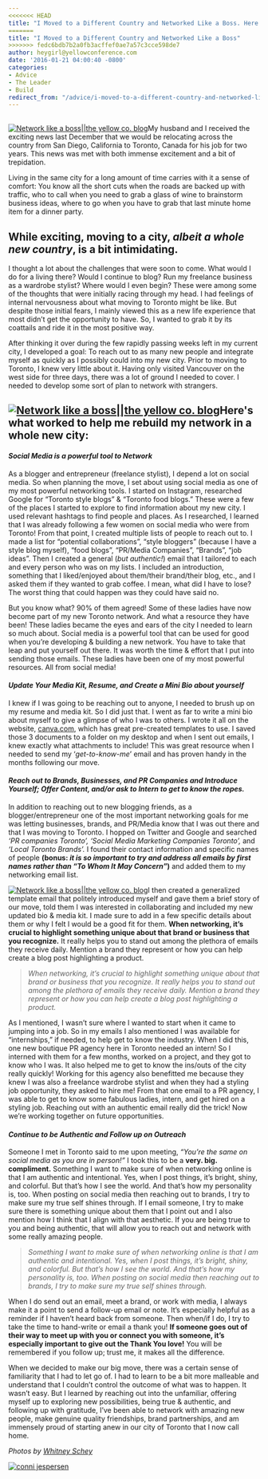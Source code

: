 ```yaml
---
<<<<<<< HEAD
title: "I Moved to a Different Country and Networked Like a Boss. Here's How"
=======
title: "I Moved to a Different Country and Networked Like a Boss"
>>>>>>> fedc6bdb7b2a0fb3acffef0ae7a57c3cce598de7
author: heygirl@yellowconference.com
date: '2016-01-21 04:00:40 -0800'
categories:
- Advice
- The Leader
- Build
redirect_from: "/advice/i-moved-to-a-different-country-and-networked-like-a-boss-heres-how/"
---
```


[\
](https://yellow-blog-images.imgix.net/2016/01/conni-jespersen.jpg)[![Network like a boss||the yellow co. blog](https://yellow-blog-images.imgix.net/2016/01/2015-10-19_0042.jpg)](https://yellow-blog-images.imgix.net/2016/01/2015-10-19_0042.jpg)My
husband and I received the exciting news last December that we would be relocating across the country
from San Diego, California to Toronto, Canada for his job for two years. This news was met with both
immense excitement and a bit of trepidation.

Living in the same city for a long amount of time carries with it a sense of comfort: You know all
the short cuts when the roads are backed up with traffic, who to call when you need to grab a glass
of wine to brainstorm business ideas, where to go when you have to grab that last minute home item
for a dinner party.

## While exciting, moving to a city, _albeit a whole new country_, is a bit intimidating.

I thought a lot about the challenges that were soon to come. What would I do for a living there?
Would I continue to blog? Run my freelance business as a wardrobe stylist? Where would I even begin?
These were among some of the thoughts that were initially racing through my head. I had feelings of
internal nervousness about what moving to Toronto might be like. But despite those initial fears, I
mainly viewed this as a new life experience that most didn’t get the opportunity to have. So, I
wanted to grab it by its coattails and ride it in the most positive way.

After thinking it over during the few rapidly passing weeks left in my current city, I developed a
goal: To reach out to as many new people and integrate myself as quickly as I possibly could into my
new city. Prior to moving to Toronto, I knew very little about it. Having only visited Vancouver on
the west side for three days, there was a lot of ground I needed to cover. I needed to develop some
sort of plan to network with strangers.

## [![Network like a boss||the yellow co. blog](https://yellow-blog-images.imgix.net/2016/01/2015-10-19_0037.jpg)](https://yellow-blog-images.imgix.net/2016/01/2015-10-19_0037.jpg)Here's what worked to help me rebuild my network in a whole new city:

#### _Social Media is a powerful tool to Network_

As a blogger and entrepreneur (freelance stylist), I depend a lot on social media. So when planning
the move, I set about using social media as one of my most powerful networking tools. I started on
Instagram, researched Google for “Toronto style blogs” & “Toronto food blogs.” These were a few of
the places I started to explore to find information about my new city. I used relevant hashtags to
find people and places. As I researched, I learned that I was already following a few women on
social media who were from Toronto! From that point, I created multiple lists of people to reach out
to. I made a list for “potential collaborations”, “style bloggers” (because I have a style blog
myself), “food blogs”, “PR/Media Companies”, “Brands”, “job ideas”. Then I created a general (_but
authentic!_) email that I tailored to each and every person who was on my lists. I included an
introduction, something that I liked/enjoyed about them/their brand/their blog, etc., and I asked
them if they wanted to grab coffee. I mean, what did I have to lose? The worst thing that could
happen was they could have said no.

But you know what? 90% of them agreed! Some of these ladies have now become part of my new Toronto
network. And what a resource they have been! These ladies became the eyes and ears of the city I
needed to learn so much about. Social media is a powerful tool that can be used for good when you’re
developing & building a new network. You have to take that leap and put yourself out there. It was
worth the time & effort that I put into sending those emails. These ladies have been one of my most
powerful resources. All from social media!

#### _Update Your Media Kit, Resume, and Create a Mini Bio about yourself_

I knew if I was going to be reaching out to anyone, I needed to brush up on my resume and media kit.
So I did just that. I went as far to write a mini bio about myself to give a glimpse of who I was to
others. I wrote it all on the website, [canva.com](http://canva.com), which has great pre-created
templates to use. I saved those 3 documents to a folder on my desktop and when I sent out emails, I
knew exactly what attachments to include! This was great resource when I needed to send my
‘*get-to-know-me*’ email and has proven handy in the months following our move.

#### _Reach out to Brands, Businesses, and PR Companies and Introduce Yourself; Offer Content, and/or ask to Intern to get to know the ropes._

In addition to reaching out to new blogging friends, as a blogger/entrepreneur one of the most
important networking goals for me was letting businesses, brands, and PR/Media know that I was out
there and that I was moving to Toronto. I hopped on Twitter and Google and searched _‘PR companies
Toronto’,_ _‘Social Media Marketing Companies Toronto’,_ and _‘Local Toronto Brands’._ I found their
contact information and specific names of people **(bonus: _it is so important to try and address
all emails by first names rather than “To Whom It May Concern”_)** and added them to my networking
email list.

[![Network like a boss||the yellow co. blog](https://yellow-blog-images.imgix.net/2016/01/2015-10-19_0031.jpg)](https://yellow-blog-images.imgix.net/2016/01/2015-10-19_0031.jpg)I
then created a generalized template email that politely introduced myself and gave them a brief
story of our move, told them I was interested in collaborating and included my new updated bio &
media kit. I made sure to add in a few specific details about them or why I felt I would be a good
fit for them. **When networking, it’s crucial to highlight something unique about that brand or
business that you recognize.** It really helps you to stand out among the plethora of emails they
receive daily. Mention a brand they represent or how you can help create a blog post highlighting a
product.

> _When networking, it’s crucial to highlight something unique about that brand or business that you
> recognize. It really helps you to stand out among the plethora of emails they receive daily.
> Mention a brand they represent or how you can help create a blog post highlighting a product._

As I mentioned, I wasn’t sure where I wanted to start when it came to jumping into a job. So in my
emails I also mentioned I was available for “internships,” if needed, to help get to know the
industry. When I did this, one new boutique PR agency here in Toronto needed an intern! So I
interned with them for a few months, worked on a project, and they got to know who I was. It also
helped me to get to know the ins/outs of the city really quickly! Working for this agency also
benefitted me because they knew I was also a freelance wardrobe stylist and when they had a styling
job opportunity, they asked to hire me! From that one email to a PR agency, I was able to get to
know some fabulous ladies, intern, and get hired on a styling job. Reaching out with an authentic
email really did the trick! Now we’re working together on future opportunities.

#### _Continue to be Authentic and Follow up on Outreach_

Someone I met in Toronto said to me upon meeting, _“You’re the same on social media as you are in
person!”_ I took this to be a **very. big. compliment.** Something I want to make sure of when
networking online is that I am authentic and intentional. Yes, when I post things, it’s bright,
shiny, and colorful. But that’s how I see the world. And that’s how my personality is, too. When
posting on social media then reaching out to brands, I try to make sure my true self shines through.
If I email someone, I try to make sure there is something unique about them that I point out and I
also mention how I think that I align with that aesthetic. If you are being true to you and being
authentic, that will allow you to reach out and network with some really amazing people.

> _Something I want to make sure of when networking online is that I am authentic and intentional.
> Yes, when I post things, it’s bright, shiny, and colorful. But that’s how I see the world. And
> that’s how my personality is, too. When posting on social media then reaching out to brands, I try
> to make sure my true self shines through._

When I do send out an email, meet a brand, or work with media, I always make it a point to send a
follow-up email or note. It’s especially helpful as a reminder if I haven’t heard back from someone.
Then when/if I do, I try to take the time to hand-write or email a thank you! **If someone goes out
of their way to meet up with you or connect you with someone, it’s especially important to give out
the Thank You love!** You will be remembered if you follow up; trust me, it makes all the
difference.

When we decided to make our big move, there was a certain sense of familiarity that I had to let go
of. I had to learn to be a bit more malleable and understand that I couldn’t control the outcome of
what was to happen. It wasn’t easy. But I learned by reaching out into the unfamiliar, offering
myself up to exploring new possibilities, being true & authentic, and following up with gratitude,
I’ve been able to network with amazing new people, make genuine quality friendships, brand
partnerships, and am immensely proud of starting anew in our city of Toronto that I now call home.

_Photos by [Whitney Schey](http://whitneydarling.com/)_

[![conni jespersen](https://yellow-blog-images.imgix.net/2016/01/conni-jespersen.jpg)](http://www.artinthefind.com/)
